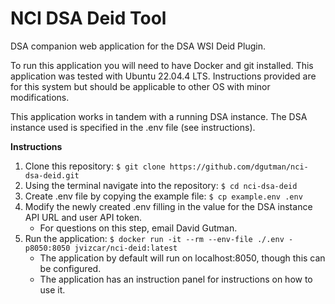 # NCI DSA Deid Tool
DSA companion web application for the DSA WSI Deid Plugin.

To run this application you will need to have Docker and git installed. This application was tested with Ubuntu 22.04.4 LTS. Instructions provided are for this system but should be applicable to other OS with minor modifications.

This application works in tandem with a running DSA instance. The DSA instance used is specified in the .env file (see instructions).

**Instructions**
1. Clone this repository: ```$ git clone https://github.com/dgutman/nci-dsa-deid.git```
2. Using the terminal navigate into the repository: ```$ cd nci-dsa-deid```
3. Create .env file by copying the example file: ```$ cp example.env .env```
4. Modify the newly created .env filling in the value for the DSA instance API URL and user API token.
    * For questions on this step, email David Gutman.
6. Run the application: ```$ docker run -it --rm --env-file ./.env -p8050:8050 jvizcar/nci-deid:latest```
    * The application by default will run on localhost:8050, though this can be configured.
    * The application has an instruction panel for instructions on how to use it.
